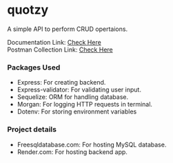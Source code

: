 # quotzy

A simple API to perform CRUD opertaions.

Documentation Link: <a href="https://documenter.getpostman.com/view/25028761/2s946h6rd5" target="_blank">Check Here</a>
<br/>
Postman Collection Link: <a href="https://www.postman.com/spaceflight-engineer-63359845/workspace/shivam-public/collection/25028761-b7c60361-ce2b-4527-8350-3440b7dafbd5?action=share&creator=25028761" target="_blank">Check Here</a>

### Packages Used
<ul>
  <li>Express: For creating backend.</li>
  <li>Express-validator: For validating user input.</li>
  <li>Sequelize: ORM for handling database.</li>
  <li>Morgan: For logging HTTP requests in terminal.</li>
  <li>Dotenv: For storing environment variables</li>
</ul>

### Project details
<ul>
  <li>Freesqldatabase.com: For hosting MySQL database.</li>
  <li>Render.com: For hosting backend app.</li>
</ul>

